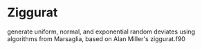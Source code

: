 # Ziggurat
generate uniform, normal, and exponential random deviates using algorithms from Marsaglia, based on Alan Miller's ziggurat.f90
